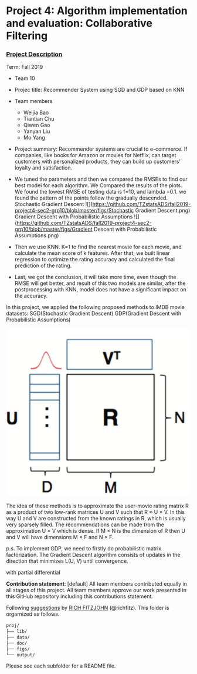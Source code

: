 # Project 4: Algorithm implementation and evaluation: Collaborative Filtering

### [Project Description](doc/project4_desc.md)

Term: Fall 2019

+ Team 10
+ Projec title: Recommender System using SGD and GDP based on KNN
+ Team members
	+ Weijia Bao
	+ Tiantian Chu
	+ Qiwen Gao
	+ Yanyan Liu
	+ Mo Yang
+ Project summary: Recommender systems are crucial to e-commerce. If companies, like books for Amazon or movies for Netflix, can target customers with personalized products, they can build up customers’ loyalty and satisfaction.

+ We tuned the parameters and then we compared the RMSEs to find our best model for each algorithm. We Compared the results of the plots. We found the lowest RMSE of testing data is f=10, and lambda =0.1. we found the pattern of the points follow the gradually descended.
Stochastic Gradient Descent 
![](https://github.com/TZstatsADS/fall2019-project4-sec2-grp10/blob/master/figs/Stochastic Gradient Descent.png)
Gradient Descent with Probabilistic Assumptions
![](https://github.com/TZstatsADS/fall2019-project4-sec2-grp10/blob/master/figs/Gradient Descent with Probabilistic Assumptions.png)
+ Then we use KNN. K=1 to find the nearest movie for each movie, and calculate the mean score of k features. After that, we built linear regression to optimize the rating accuracy and calculated the final prediction of the rating. 

+ Last, we got the conclusion, it will take more time, even though the RMSE will get better, and result of this two models are similar, after the postprocessing with KNN, model does not have a significant impact on the accuracy.


In this project, we applied the following proposed methods to IMDB movie datasets:
SGD(Stochastic Gradient Descent)
GDP(Gradient Descent with Probabilistic Assumptions)

![](https://github.com/TZstatsADS/fall2019-project4-sec2-grp10/blob/master/figs/img1.png)

The idea of these methods is to approximate the user-movie rating matrix R as a product of two low-rank matrices U and V such that R ≈ U × V. In this way U and V are constructed from the known ratings in R, which is usually very sparsely filled. The recommendations can be made from the approximation U × V which is dense. If M × N is the dimension of R then U and V will have dimensions M × F and N × F.

p.s. To implement GDP, we need to firstly do probabilistic matrix factorization. The Gradient Descent algorithm consists of updates in the direction that minimizes L(U, V) until convergence.
 
 
with partial differential
 

**Contribution statement**: [default] All team members contributed equally in all stages of this project. All team members approve our work presented in this GitHub repository including this contributions statement. 

Following [suggestions](http://nicercode.github.io/blog/2013-04-05-projects/) by [RICH FITZJOHN](http://nicercode.github.io/about/#Team) (@richfitz). This folder is orgarnized as follows.

```
proj/
├── lib/
├── data/
├── doc/
├── figs/
└── output/
```

Please see each subfolder for a README file.
